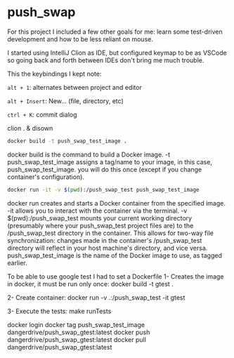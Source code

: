 # push_swap

For this project I included a few other goals for me: learn some test-driven development and how to be less reliant on mouse. 

I started using IntelliJ Clion as IDE, but configured keymap to be as VSCode so going back and forth between IDEs don't bring me much trouble.

This the keybindings I kept note:

``alt + 1``: alternates between project and editor

``alt + Insert``: New... (file, directory, etc)

``ctrl + K``: commit dialog


clion . & disown


```bash
docker build -t push_swap_test_image .
```
docker build is the command to build a Docker image.
-t push_swap_test_image assigns a tag/name to your image, in this case, push_swap_test_image.
you will do this once (except if you change container's configuration).

```bash
docker run -it -v $(pwd):/push_swap_test push_swap_test_image
```
docker run creates and starts a Docker container from the specified image.
-it allows you to interact with the container via the terminal.
-v $(pwd):/push_swap_test mounts your current working directory (presumably where your push_swap_test project files are) to the /push_swap_test directory in the container. This allows for two-way file synchronization: changes made in the container's /push_swap_test directory will reflect in your host machine's directory, and vice versa.
push_swap_test_image is the name of the Docker image to use, as tagged earlier.

To be able to use google test I had to set a Dockerfile
1- Creates the image in docker, it must be run only once:
docker build -t gtest .

2- Create container:
docker run -v .:/push_swap_test -it gtest

3- Execute the tests:
make runTests

docker login
docker tag push_swap_test_image dangerdrive/push_swap_gtest:latest
docker push dangerdrive/push_swap_gtest:latest
docker pull dangerdrive/push_swap_gtest:latest

